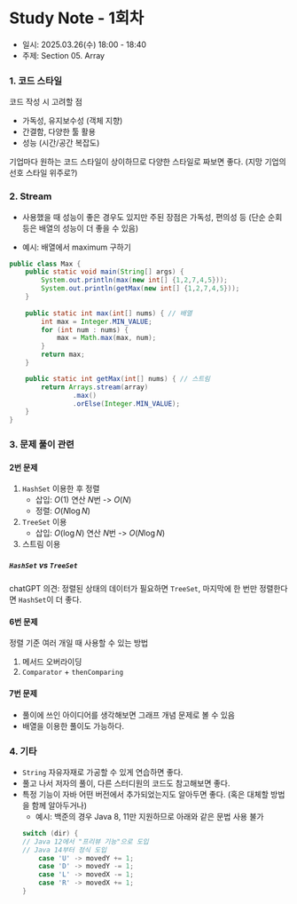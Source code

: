 # Study Note - 1회차
* 일시: 2025.03.26(수) 18:00 - 18:40
* 주제: Section 05. Array

### 1. 코드 스타일
코드 작성 시 고려할 점
* 가독성, 유지보수성 (객체 지향)
* 간결함, 다양한 툴 활용
* 성능 (시간/공간 복잡도)

기업마다 원하는 코드 스타일이 상이하므로 다양한 스타일로 짜보면 좋다. (지망 기업의 선호 스타일 위주로?)

### 2. Stream
* 사용했을 때 성능이 좋은 경우도 있지만 주된 장점은 가독성, 편의성 등 (단순 순회 등은 배열의 성능이 더 좋을 수 있음)

* 예시: 배열에서 maximum 구하기
```java
public class Max {
    public static void main(String[] args) {
        System.out.println(max(new int[] {1,2,7,4,5}));
        System.out.println(getMax(new int[] {1,2,7,4,5}));
    }
    
    public static int max(int[] nums) { // 배열
        int max = Integer.MIN_VALUE;
        for (int num : nums) {
            max = Math.max(max, num);
        }
        return max;
    }

    public static int getMax(int[] nums) { // 스트림
        return Arrays.stream(array)
                .max()
                .orElse(Integer.MIN_VALUE);
    }
}
```

### 3. 문제 풀이 관련
#### 2번 문제
1. `HashSet` 이용한 후 정렬
    * 삽입: $O(1)$ 연산 $N$번 -> $O(N)$
    * 정렬: $O(N\log N)$
2. `TreeSet` 이용
    * 삽입: $O(\log N)$ 연산 $N$번 -> $O(N\log N)$
3. 스트림 이용
  
##### `HashSet` vs `TreeSet`
chatGPT 의견: 정렬된 상태의 데이터가 필요하면 `TreeSet`, 마지막에 한 번만 정렬한다면 `HashSet`이 더 좋다.

#### 6번 문제
정렬 기준 여러 개일 때 사용할 수 있는 방법 
1. 메서드 오버라이딩
2. `Comparator` + `thenComparing`

#### 7번 문제
* 풀이에 쓰인 아이디어를 생각해보면 그래프 개념 문제로 볼 수 있음
* 배열을 이용한 풀이도 가능하다.

### 4. 기타
* `String` 자유자재로 가공할 수 있게 연습하면 좋다.
* 풀고 나서 저자의 풀이, 다른 스터디원의 코드도 참고해보면 좋다.
* 특정 기능이 자바 어떤 버전에서 추가되었는지도 알아두면 좋다. (혹은 대체할 방법을 함께 알아두거나)
    * 예시: 백준의 경우 Java 8, 11만 지원하므로 아래와 같은 문법 사용 불가
    ```java
    switch (dir) {
    // Java 12에서 "프리뷰 기능"으로 도입
    // Java 14부터 정식 도입
        case 'U' -> movedY += 1;
        case 'D' -> movedY -= 1;
        case 'L' -> movedX -= 1;
        case 'R' -> movedX += 1;
    }
    ```